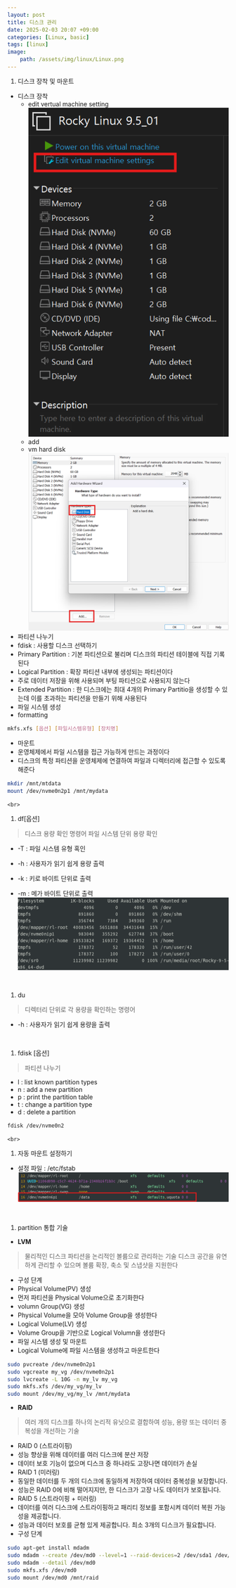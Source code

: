 ```yaml
---
layout: post
title: 디스크 관리
date: 2025-02-03 20:07 +09:00
categories: [Linux, basic]
tags: [linux]
image:
    path: /assets/img/linux/Linux.png
---
```


1. 디스크 장착 및 마운트
- 디스크 장착
  - edit vertual machine setting
  ![edit vertual machine setting](/assets/img/linux/16editvirualmachine.png)
  - add
  - vm hard disk
 ![addvmharddisk](/assets/img/linux/16addvmharddisk.png)
 - 파티션 나누기
  - fdisk : 사용할 디스크 선택하기
  - Primary Partition : 기본 파티션으로 불리며 디스크의 파티션 테이블에 직접 기록된다
  - Logical Partition : 확장 파티션 내부에 생성되는 파티션이다
   - 주로 데이터 저장을 위해 사용되며 부팅 파티션으로 사용되지 않는다
  - Extended Partition : 한 디스크에는 최대 4개의 Primary Partitio을 생성할 수 있는데 이를 초과하는 파티션을 만들기 위해 사용된다
 - 파일 시스템 생성
  - formatting
  ```bash
  mkfs.xfs [옵션] [파일시스템유형] [장치명]
  ```
 - 마운트
  - 운영체제에서 파일 시스템을 접근 가능하게 만드는 과정이다
  - 디스크의 특정 파티션을 운영체제에 연결하여 파일과 디렉터리에 접근할 수 있도록 해준다
  ```bash
  mkdir /mnt/mtdata
  mount /dev/nvme0n2p1 /mnt/mydata
  ```

    <br>
1. df[옵션]
> 디스크 용량 확인 명령어
> 파일 시스템 단위 용량 확인
- -T : 파일 시스템 유형 혹인
- -h : 사용자가 읽기 쉽게 용량 출력
- -k : 키로 바이트 단위로 출력
- -m : 메가 바이트 단위로 출력
![디스크용량 확인](/assets/img/linux/16dfoption.png)

    <br>
1. du 
> 디렉터리 단위로 각 용량을 확인하는 명령어
- -h : 사용자가 읽기 쉽게 용량을 출력

    <br>
1. fdisk [옵션]
> 파티션 나누기
- l : list known partition types
- n : add a new partition
- p : print the partition table
- t : change a partition type
- d : delete a partition
```bash
fdisk /dev/nvme0n2
```

    <br>
1. 자동 마운트 설정하기
- 설정 파일 : /etc/fstab
![자동마운트](/assets/img/linux/16automount.png)

    <br>
1. partition 통합 기술
- **LVM**
> 물리적인 디스크 파티션을 논리적인 볼륨으로 관리하는 기술
> 디스크 공간을 유연하게 관리할 수 있으며 볼륨 확장, 축소 및 스냅샷을 지원한다
- 구성 단계
 - Physical Volume(PV) 생성
  - 먼저 파티션을 Physical Volume으로 초기화한다
 - volumn Group(VG) 생성
  - Physical Volume을 모아 Volume Group을 생성한다
 - Logical Volume(LV) 생성
  - Volume Group을 기반으로 Logical Volumn을 생성한다
 - 파일 시스템 생성 및 마운트
  - Logical Volume에 파일 시스템을 생성하고 마운트한다
 ```bash
 sudo pvcreate /dev/nvme0n2p1
 sudo vgcreate my_vg /dev/nvme0n2p1
 sudo lvcreate -L 10G -n my_lv my_vg
 sudo mkfs.xfs /dev/my_vg/my_lv
 sudo mount /dev/my_vg/my_lv /mnt/mydata
 ```

- **RAID**
> 여러 개의 디스크를 하나의 논리적 유닛으로 결합하여 성능, 용량 또는 데이터 중복성을 개선하는 기술
 - RAID 0 (스트라이핑)
  - 성능 향상을 위해 데이터를 여러 디스크에 분산 저장
  - 데이터 보호 기능이 없으며 디스크 중 하나라도 고장나면 데이터가 손실
 - RAID 1 (미러링)
  - 동일한 데이터를 두 개의 디스크에 동일하게 저장하여 데이터 중복성을 보장합니다.
  - 성능은 RAID 0에 비해 떨어지지만, 한 디스크가 고장 나도 데이터가 보호됩니다.
 - RAID 5 (스트라이핑 + 미러링)
  - 데이터를 여러 디스크에 스트라이핑하고 패리티 정보를 포함시켜 데이터 복원 가능성을 제공합니다.
  - 성능과 데이터 보호를 균형 있게 제공합니다. 최소 3개의 디스크가 필요합니다.
 - 구성 단계
 ```bash
 sudo apt-get install mdadm
 sudo mdadm --create /dev/md0 --level=1 --raid-devices=2 /dev/sda1 /dev/sdb1
 sudo mdadm --detail /dev/md0
 sudo mkfs.xfs /dev/md0
 sudo mount /dev/md0 /mnt/raid
 ```

